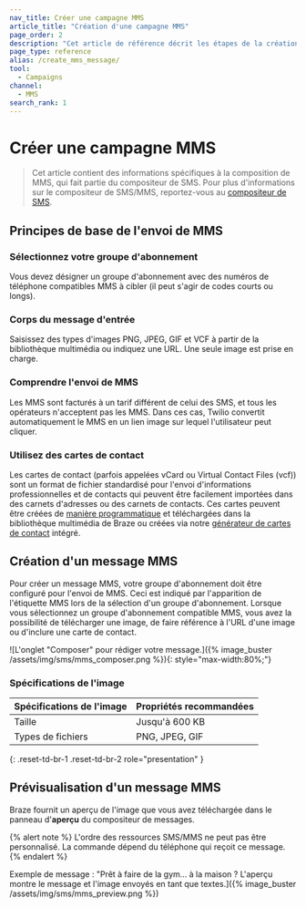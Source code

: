 ```yaml
---
nav_title: Créer une campagne MMS
article_title: "Création d'une campagne MMS"
page_order: 2
description: "Cet article de référence décrit les étapes de la création, de l'envoi et de la prévisualisation d'un message MMS."
page_type: reference
alias: /create_mms_message/
tool:
  - Campaigns
channel:
  - MMS
search_rank: 1  
---
```


# Créer une campagne MMS

> Cet article contient des informations spécifiques à la composition de MMS, qui fait partie du compositeur de SMS. Pour plus d'informations sur le compositeur de SMS/MMS, reportez-vous au [compositeur de SMS]({{site.baseurl}}/user_guide/message_building_by_channel/sms_mms_rcs/sms/create/).

## Principes de base de l'envoi de MMS

### Sélectionnez votre groupe d'abonnement

Vous devez désigner un groupe d'abonnement avec des numéros de téléphone compatibles MMS à cibler (il peut s'agir de codes courts ou longs).

### Corps du message d'entrée

Saisissez des types d'images PNG, JPEG, GIF et VCF à partir de la bibliothèque multimédia ou indiquez une URL. Une seule image est prise en charge.

### Comprendre l'envoi de MMS

Les MMS sont facturés à un tarif différent de celui des SMS, et tous les opérateurs n'acceptent pas les MMS. Dans ces cas, Twilio convertit automatiquement le MMS en un lien image sur lequel l'utilisateur peut cliquer.

### Utilisez des cartes de contact

Les cartes de contact (parfois appelées vCard ou Virtual Contact Files (vcf)) sont un format de fichier standardisé pour l'envoi d'informations professionnelles et de contacts qui peuvent être facilement importées dans des carnets d'adresses ou des carnets de contacts. Ces cartes peuvent être créées de [manière programmatique](https://www.twilio.com/blog/send-vcard-twilio-sms) et téléchargées dans la bibliothèque multimédia de Braze ou créées via notre [générateur de cartes de contact]({{site.baseurl}}/user_guide/message_building_by_channel/sms_mms_rcs/mms/contact_card/) intégré.

## Création d'un message MMS

Pour créer un message MMS, votre groupe d'abonnement doit être configuré pour l'envoi de MMS. Ceci est indiqué par l'apparition de l'étiquette MMS lors de la sélection d'un groupe d'abonnement. Lorsque vous sélectionnez un groupe d'abonnement compatible MMS, vous avez la possibilité de télécharger une image, de faire référence à l'URL d'une image ou d'inclure une carte de contact.

\![L'onglet "Composer" pour rédiger votre message.]({% image_buster /assets/img/sms/mms_composer.png %}){: style="max-width:80%;"}

### Spécifications de l'image

| **Spécifications de l'image** | **Propriétés recommandées** |
|--------------------------|----------------------------|
| Taille                     | Jusqu'à 600 KB        |
| Types de fichiers               | PNG, JPEG, GIF             |
{: .reset-td-br-1 .reset-td-br-2 role="presentation" }

## Prévisualisation d'un message MMS

Braze fournit un aperçu de l'image que vous avez téléchargée dans le panneau d'**aperçu** du compositeur de messages. 

{% alert note %}
L'ordre des ressources SMS/MMS ne peut pas être personnalisé. La commande dépend du téléphone qui reçoit ce message.
{% endalert %}

Exemple de message : "Prêt à faire de la gym... à la maison ? L'aperçu montre le message et l'image envoyés en tant que textes.]({% image_buster /assets/img/sms/mms_preview.png %})

